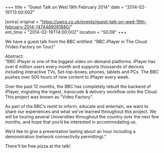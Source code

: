 +++
title = "Guest Talk on Wed 19th February 2014"
date = "2014-02-19T13:00:00Z"

[extra]
original = "https://uwcs.co.uk/events/guest-talk-on-wed-19th-february-2014-1474489091880/"    
ent_time = "2014-02-19T14:00:00Z"
location = "S0.08"
+++

We have a guest talk from the BBC entitled: "BBC iPlayer in The Cloud (Video Factory on Tour)"

Abstract:  
"BBC iPlayer is one of the biggest video on-demand platforms. iPlayer has over 6 million users every month and supports thousands of devices including interactive TVs, Set-top-boxes, phones, tablets and PCs. The BBC pushes over 500 hours of new content to iPlayer every week.

Over the past 12 months, the BBC has completely rebuilt the backend of iPlayer, migrating the ingest, transcode & delivery workflow onto the Cloud. This project was known as “Video Factory”.

As part of the BBC’s remit to inform, educate and entertain, we want to share our experiences and what we’ve learned throughout this project. We will be touring several Universities throughout the country over the next few months, and hope that you’d be interested in accommodating us.

We’d like to give a presentation lasting about an hour including a demonstration (network connectivity permitting)."

There'll be free pizza at the talk\!

